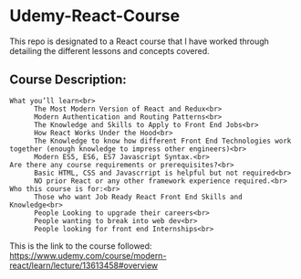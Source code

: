 # Udemy-React-Course
This repo is designated to a React course that I have worked through detailing the different lessons and concepts covered.

## Course Description:
    What you’ll learn<br>
          The Most Modern Version of React and Redux<br>
          Modern Authentication and Routing Patterns<br>
          The Knowledge and Skills to Apply to Front End Jobs<br>
          How React Works Under the Hood<br>
          The Knowledge to know how different Front End Technologies work together (enough knowledge to impress other engineers)<br>
          Modern ES5, ES6, ES7 Javascript Syntax.<br>
    Are there any course requirements or prerequisites?<br>
          Basic HTML, CSS and Javascrript is helpful but not required<br>
          NO prior React or any other framework experience required.<br>
    Who this course is for:<br>
          Those who want Job Ready React Front End Skills and Knowledge<br>
          People Looking to upgrade their careers<br>
          People wanting to break into web dev<br>
          People looking for front end Internships<br>

This is the link to the course followed: https://www.udemy.com/course/modern-react/learn/lecture/13613458#overview
